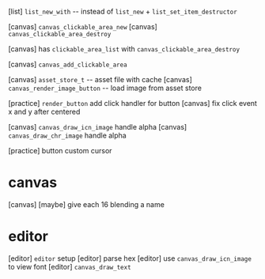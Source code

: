 [list] `list_new_with` -- instead of `list_new` + `list_set_item_destructor`

[canvas] `canvas_clickable_area_new`
[canvas] `canvas_clickable_area_destroy`

[canvas] has `clickable_area_list` with `canvas_clickable_area_destroy`

[canvas] `canvas_add_clickable_area`

[canvas] `asset_store_t` -- asset file with cache
[canvas] `canvas_render_image_button` -- load image from asset store

[practice] `render_button` add click handler for button
[canvas] fix click event x and y after centered

[canvas] `canvas_draw_icn_image` handle alpha
[canvas] `canvas_draw_chr_image` handle alpha

[practice] button custom cursor

# canvas

[canvas] [maybe] give each 16 blending a name

# editor

[editor] `editor` setup
[editor] parse hex
[editor] use `canvas_draw_icn_image` to view font
[editor] `canvas_draw_text`
